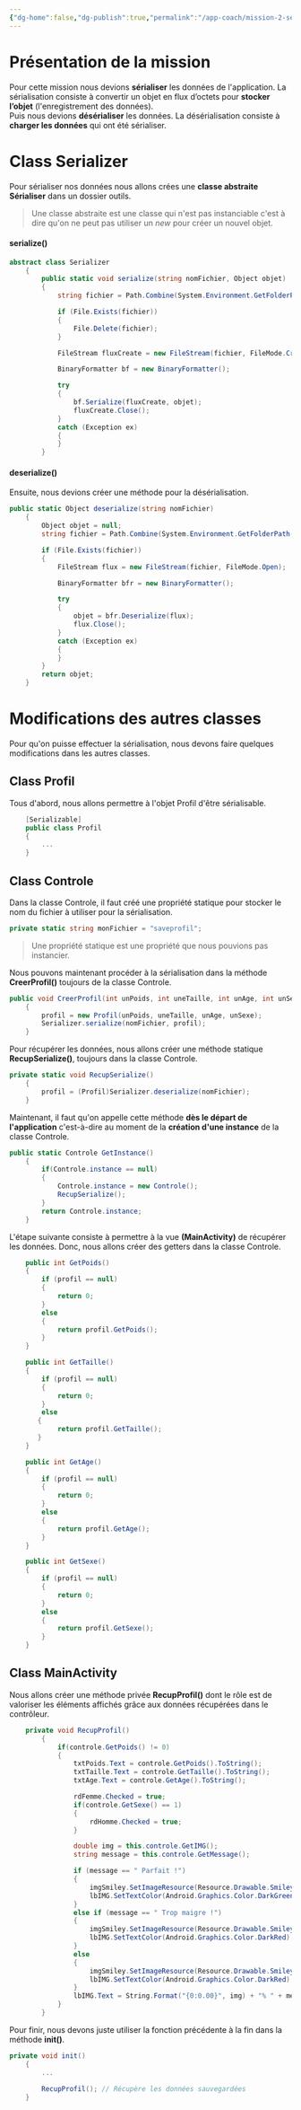 ```yaml
---
{"dg-home":false,"dg-publish":true,"permalink":"/app-coach/mission-2-serialisation/","dgPassFrontmatter":true}
---
```



# Présentation de la mission

Pour cette mission nous devions **sérialiser** les données de l'application. La sérialisation consiste à convertir un objet en flux d’octets pour **stocker l’objet** (l'enregistrement des données).  
Puis nous devions **désérialiser** les données. La désérialisation consiste à **charger les données** qui ont été sérialiser.

# Class Serializer

Pour sérialiser nos données nous allons crées une **classe abstraite Sérialiser** dans un dossier outils.

> Une classe abstraite est une classe qui n'est pas instanciable c'est à dire qu'on ne peut pas utiliser un _new_ pour créer un nouvel objet.

#### serialize()

````C#
abstract class Serializer
    {
        public static void serialize(string nomFichier, Object objet)
        {
            string fichier = Path.Combine(System.Environment.GetFolderPath(System.Environment.SpecialFolder.LocalApplicationData), nomFichier);

            if (File.Exists(fichier))
            {
                File.Delete(fichier);
            }

            FileStream fluxCreate = new FileStream(fichier, FileMode.Create, FileAccess.Write);

            BinaryFormatter bf = new BinaryFormatter();

            try
            {
                bf.Serialize(fluxCreate, objet);
                fluxCreate.Close();
            }
            catch (Exception ex)
            {
            }
        }
````

#### deserialize()

Ensuite, nous devions créer une méthode pour la désérialisation.

````C#
public static Object deserialize(string nomFichier)
    {
        Object objet = null;
        string fichier = Path.Combine(System.Environment.GetFolderPath(System.Environment.SpecialFolder.LocalApplicationData), nomFichier);

        if (File.Exists(fichier))
        {
            FileStream flux = new FileStream(fichier, FileMode.Open);

            BinaryFormatter bfr = new BinaryFormatter();

            try
            {
                objet = bfr.Deserialize(flux);
                flux.Close();
            }
            catch (Exception ex)
            {
            }
        }
        return objet;
    }
````


# Modifications des autres classes

Pour qu'on puisse effectuer la sérialisation, nous devons faire quelques modifications dans les autres classes.

## Class Profil

Tous d'abord, nous allons permettre à l'objet Profil d'être sérialisable.

````C#
	[Serializable]
    public class Profil
    {
	    ...
	}
````

## Class Controle

Dans la classe Controle, il faut créé une propriété statique pour stocker le nom du fichier à utiliser pour la sérialisation.

````C#
private static string monFichier = "saveprofil";
````

> Une propriété statique est une propriété que nous pouvions pas instancier.

Nous pouvons maintenant procéder à la sérialisation dans la méthode **CreerProfil()** toujours de la classe Controle.

```C#
public void CreerProfil(int unPoids, int uneTaille, int unAge, int unSexe)
    {
        profil = new Profil(unPoids, uneTaille, unAge, unSexe);
        Serializer.serialize(nomFichier, profil);
    }
```

Pour récupérer les données, nous allons créer une méthode statique **RecupSerialize()**, toujours dans la classe Controle.

```C#
private static void RecupSerialize()
    {
        profil = (Profil)Serializer.deserialize(nomFichier);
    }
```

Maintenant, il faut qu'on appelle cette méthode **dès le départ de l'application** c'est-à-dire au moment de la **création d'une instance** de la classe Controle.

```C#
public static Controle GetInstance()
    {
        if(Controle.instance == null)
        {
            Controle.instance = new Controle();
            RecupSerialize();
        }
        return Controle.instance;
    }
```

L'étape suivante consiste à permettre à la vue **(MainActivity)** de récupérer les données. Donc, nous allons créer des getters dans la classe Controle.

```C#
	public int GetPoids()
    {
        if (profil == null)
        {
            return 0;
        }
        else
        {
            return profil.GetPoids();
        }
    }

    public int GetTaille()
    {
        if (profil == null)
        {
            return 0;
        }
        else
       {
            return profil.GetTaille();
       }
    }

    public int GetAge()
    {
        if (profil == null)
        {
            return 0;
        }
        else
        {
            return profil.GetAge();
        }
    }

    public int GetSexe()
    {
        if (profil == null)
        {
            return 0;
        }
        else
        {
            return profil.GetSexe();
        }
    }
```

## Class MainActivity

Nous allons créer une méthode privée **RecupProfil()** dont le rôle est de valoriser les éléments affichés grâce aux données récupérées dans le contrôleur.

```C#
	private void RecupProfil()
	    {
            if(controle.GetPoids() != 0)
            {
                txtPoids.Text = controle.GetPoids().ToString();
                txtTaille.Text = controle.GetTaille().ToString();
                txtAge.Text = controle.GetAge().ToString();

                rdFemme.Checked = true;
                if(controle.GetSexe() == 1)
                {
                    rdHomme.Checked = true;
                }

                double img = this.controle.GetIMG();
                string message = this.controle.GetMessage();

                if (message == " Parfait !")
                {
                    imgSmiley.SetImageResource(Resource.Drawable.Smiley_Ok);
                    lbIMG.SetTextColor(Android.Graphics.Color.DarkGreen);
                }
                else if (message == " Trop maigre !")
                {
                    imgSmiley.SetImageResource(Resource.Drawable.Smiley_PasTop);
                    lbIMG.SetTextColor(Android.Graphics.Color.DarkRed);
                }
                else
                {
                    imgSmiley.SetImageResource(Resource.Drawable.Smiley_No);
                    lbIMG.SetTextColor(Android.Graphics.Color.DarkRed);
                }
                lbIMG.Text = String.Format("{0:0.00}", img) + "% " + message;
            }
        }
```

Pour finir, nous devons juste utiliser la fonction précédente à la fin dans la méthode **init()**.

```C#
private void init()
    {
	    ...
		
		RecupProfil(); // Récupère les données sauvegardées
	}
```